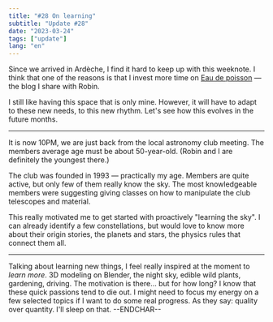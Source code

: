 ```yaml
---
title: "#28 On learning"
subtitle: "Update #28"
date: "2023-03-24"
tags: ["update"]
lang: "en"
---
```


Since we arrived in Ardèche, I find it hard to keep up with this weeknote. I think that one of the reasons is that I invest more time on [Eau de poisson](https://eaudepoisson.com/) — the blog I share with Robin.

I still like having this space that is only mine. However, it will have to adapt to these new needs, to this new rhythm. Let's see how this evolves in the future months.

---

It is now 10PM, we are just back from the local astronomy club meeting. The members average age must be about 50-year-old. (Robin and I are definitely the youngest there.)

The club was founded in 1993 — practically my age. Members are quite active, but only few of them really know the sky. The most knowledgeable members were suggesting giving classes on how to manipulate the club telescopes and material.

This really motivated me to get started with proactively "learning the sky". I can already identify a few constellations, but would love to know more about their origin stories, the planets and stars, the physics rules that connect them all.

---

Talking about learning new things, I feel really inspired at the moment to _learn more_. 3D modeling on Blender, the night sky, edible wild plants, gardening, driving. The motivation is there... but for how long? I know that these quick passions tend to die out. I might need to focus my energy on a few selected topics if I want to do some real progress. As they say: quality over quantity. I'll sleep on that. --ENDCHAR--
